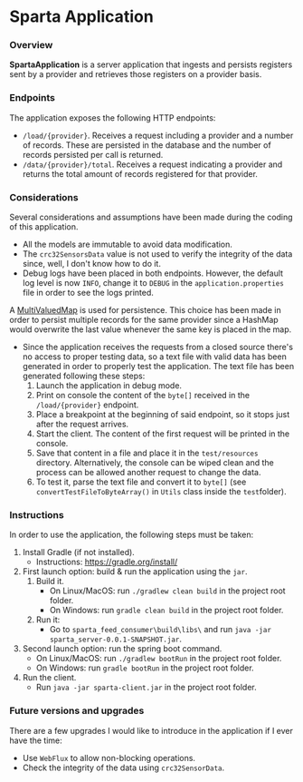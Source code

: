 # Sparta Application

### Overview

**SpartaApplication** is a server application that ingests and persists registers sent by a provider and retrieves those
registers on a provider basis.

### Endpoints

The application exposes the following HTTP endpoints:

- `/load/{provider}`. Receives a request including a provider and a number of records. These are persisted in the
  database and the number of records persisted per call is returned.
- `/data/{provider}/total`. Receives a request indicating a provider and returns the total amount of records registered
  for that provider.

### Considerations

Several considerations and assumptions have been made during the coding of this application.

- All the models are immutable to avoid data modification.
- The `crc32SensorsData` value is not used to verify the integrity of the data since, well, I don't know how to do it.
- Debug logs have been placed in both endpoints. However, the default log level is now `INFO`, change it to `DEBUG` in
  the `application.properties` file in order to see the logs printed.

A [MultiValuedMap](https://commons.apache.org/proper/commons-collections/apidocs/org/apache/commons/collections4/MultiValuedMap.html)
is used for persistence. This choice has been made in order to persist multiple records for the same provider since a
HashMap would overwrite the last value whenever the same key is placed in the map.

- Since the application receives the requests from a closed source there's no access to proper testing data, so a text
  file with valid data has been generated in order to properly test the application. The text file has been generated
  following these steps:
    1. Launch the application in debug mode.
    2. Print on console the content of the `byte[]` received in the `/load/{provider}` endpoint.
    3. Place a breakpoint at the beginning of said endpoint, so it stops just after the request arrives.
    4. Start the client. The content of the first request will be printed in the console.
    5. Save that content in a file and place it in the `test/resources` directory. Alternatively, the console can be
       wiped clean and the process can be allowed another request to change the data.
    6. To test it, parse the text file and convert it to `byte[]` (see `convertTestFileToByteArray()` in `Utils` class
       inside the `test`folder).

### Instructions

In order to use the application, the following steps must be taken:

1. Install Gradle (if not installed).
    - Instructions: https://gradle.org/install/
2. First launch option: build & run the application using the `jar`.
   1. Build it.
       - On Linux/MacOS: run `./gradlew clean build` in the project root folder.
       - On Windows: run `gradle clean build` in the project root folder.
   2. Run it:
      - Go to `sparta_feed_consumer\build\libs\` and run `java -jar sparta_server-0.0.1-SNAPSHOT.jar`.
3. Second launch option: run the spring boot command.
    - On Linux/MacOS: run `./gradlew bootRun` in the project root folder.
    - On Windows: run `gradle bootRun` in the project root folder.
4. Run the client.
    - Run `java -jar sparta-client.jar` in the project root folder.

### Future versions and upgrades

There are a few upgrades I would like to introduce in the application if I ever have the time:

- Use `WebFlux` to allow non-blocking operations.
- Check the integrity of the data using `crc32SensorData`.